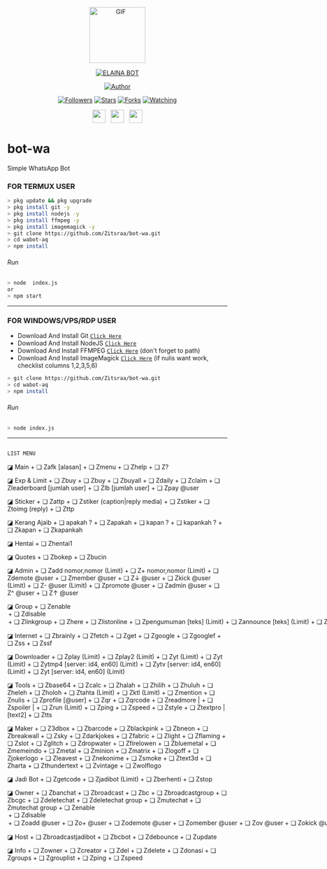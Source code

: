 <p align="center">
<img src="https://media.giphy.com/media/4dM1U76aAQ3dbE6bc3/giphy.gif" alt="GIF" width="128" height="128"/>
</p>
<p align="center">
<a href="#"><img title="ELAINA BOT" src="https://img.shields.io/badge/ELAINA BOT-green?colorA=%23ff0000&colorB=%23017e40&style=for-the-badge"></a>
</p>
<p align="center">
<a href="https://github.com/TobyG74"><img title="Author" src="https://img.shields.io/badge/Author-Tobz-orange.svg?style=for-the-badge&logo=github"></a>
</p>
<p align="center">
<a href="https://github.com/TobyG74/followers"><img title="Followers" src="https://img.shields.io/github/followers/TobyG74?color=blue&style=flat-square"></a>
<a href="https://github.com/TobyG74/megumikato2/stargazers/"><img title="Stars" src="https://img.shields.io/github/stars/TobyG74/ElainaBOT?color=red&style=flat-square"></a>
<a href="https://github.com/TobyG74/megumikato2/network/members"><img title="Forks" src="https://img.shields.io/github/forks/TobyG74/ElainaBOT?color=red&style=flat-square"></a>
<a href="https://github.com/TobyG74/megumikato2/watchers"><img title="Watching" src="https://img.shields.io/github/watchers/TobyG74/ElainaBOT?label=Watchers&color=blue&style=flat-square"></a>
</p>
<p align='center'>
   <a href="https://twitter.com/tobz2k19"><img height="30" src="https://github.com/TobyG74/TobyG74/blob/main/twitter.png?raw=true"></a>&nbsp;&nbsp;
   <a href="https://instagram.com/tobz2k19"><img height="30" src="https://github.com/TobyG74/TobyG74/blob/main/instagram.jpg?raw=true"></a>&nbsp;&nbsp;
   <a href="https://www.facebook.com/tobz2k19"><img height="30" src="https://github.com/TobyG74/TobyG74/blob/main/facebook.png?raw=true"></a>
</P>





# bot-wa
Simple WhatsApp Bot

### FOR TERMUX USER
```bash
> pkg update && pkg upgrade
> pkg install git -y
> pkg install nodejs -y
> pkg install ffmpeg -y
> pkg install imagemagick -y
> git clone https://github.com/Zitsraa/bot-wa.git
> cd wabot-aq
> npm install
```
###### Run
```bash
> node  index.js
or
> npm start
```

---------

### FOR WINDOWS/VPS/RDP USER
* Download And Install Git [`Click Here`](https://git-scm.com/downloads) <br>
* Download And Install NodeJS [`Click Here`](https://nodejs.org/en/download) <br>
* Download And Install FFMPEG [`Click Here`](https://ffmpeg.org/download.html) (don't forget to path) 
* Download And Install ImageMagick [`Click Here`](https://imagemagick.org/script/download.php) (if nulis want work,  checklist columns 1,2,3,5,6) 
```bash
> git clone https://github.com/Zitsraa/bot-wa.git
> cd wabot-aq
> npm install
```
###### Run
```bash
> node index.js
```
--------------

```bash

LIST MENU
```

◪  Main 
     + ❏ Zafk [alasan]
     + ❏ Zmenu
     + ❏ Zhelp
     + ❏ Z?


◪  Exp & Limit 
     + ❏ Zbuy<jumlah limit>
     + ❏ Zbuy <jumlah limit>
     + ❏ Zbuyall
     + ❏ Zdaily
     + ❏ Zclaim
     + ❏ Zleaderboard [jumlah user]
     + ❏ Zlb [jumlah user]
     + ❏ Zpay @user <amount>


◪  Sticker 
     + ❏ Zattp <teks>
     + ❏ Zstiker (caption|reply media)
     + ❏ Zstiker <url>
     + ❏ Ztoimg (reply)
     + ❏ Zttp <teks>


◪  Kerang Ajaib 
     + ❏ apakah <teks>?
     + ❏ Zapakah <pertanyaan>
     + ❏ kapan <text>?
     + ❏ kapankah <text>?
     + ❏ Zkapan <pertanyaan>
     + ❏ Zkapankah <pertanyaan>


◪  Hentai 
     + ❏ Zhentai1


◪  Quotes 
     + ❏ Zbokep
     + ❏ Zbucin


◪  Admin 
     + ❏ Zadd nomor,nomor (Limit)
     + ❏ Z+ nomor,nomor (Limit)
     + ❏ Zdemote @user
     + ❏ Zmember @user
     + ❏ Z↓ @user
     + ❏ Zkick @user (Limit)
     + ❏ Z- @user (Limit)
     + ❏ Zpromote @user
     + ❏ Zadmin @user
     + ❏ Z^ @user
     + ❏ Z↑ @user


◪  Group 
     + ❏ Zenable <option>
     + ❏ Zdisable <option>
     + ❏ Zlinkgroup
     + ❏ Zhere
     + ❏ Zlistonline
     + ❏ Zpengumuman [teks] (Limit)
     + ❏ Zannounce [teks] (Limit)
     + ❏ Zhidetag [teks] (Limit)
     + ❏ Zsetbye <teks>
     + ❏ Zsetwelcome <teks>


◪  Internet 
     + ❏ Zbrainly <soal>
     + ❏ Zfetch <url>
     + ❏ Zget <url>
     + ❏ Zgoogle <pencarian>
     + ❏ Zgooglef <pencarian>
     + ❏ Zss <url>
     + ❏ Zssf <url>


◪  Downloader 
     + ❏ Zplay <pencarian> (Limit)
     + ❏ Zplay2 <pencarian> (Limit)
     + ❏ Zyt (Limit)
     + ❏ Zyt (Limit)
     + ❏ Zytmp4 <url> [server: id4, en60] (Limit)
     + ❏ Zytv <url> [server: id4, en60] (Limit)
     + ❏ Zyt <url> [server: id4, en60] (Limit)


◪  Tools 
     + ❏ Zbase64
     + ❏ Zcalc <expression>
     + ❏ Zhalah <teks>
     + ❏ Zhilih <teks>
     + ❏ Zhuluh <teks>
     + ❏ Zheleh <teks>
     + ❏ Zholoh <teks>
     + ❏ Ztahta <teks> (Limit)
     + ❏ Zktl <teks> (Limit)
     + ❏ Zmention <teks>
     + ❏ Znulis <teks>
     + ❏ Zprofile [@user]
     + ❏ Zqr <teks>
     + ❏ Zqrcode <teks>
     + ❏ Zreadmore <teks>|<teks>
     + ❏ Zspoiler <teks>|<teks>
     + ❏ Zrun (Limit)
     + ❏ Zping
     + ❏ Zspeed
     + ❏ Zstyle <text>
     + ❏ Ztextpro <effect> <text>|[text2]
     + ❏ Ztts <lang> <teks>


◪  Maker 
     + ❏ Z3dbox
     + ❏ Zbarcode <teks>
     + ❏ Zblackpink <teks>
     + ❏ Zbneon <teks>
     + ❏ Zbreakwall <teks>
     + ❏ Zsky <teks>
     + ❏ Zdarkjokes
     + ❏ Zfabric <teks>
     + ❏ Zlight <teks>
     + ❏ Zflaming <teks>
     + ❏ Zslot
     + ❏ Zglitch <teks>
     + ❏ Zdropwater <teks>
     + ❏ Zfirelowen
     + ❏ Zbluemetal
     + ❏ Zmemeindo
     + ❏ Zmetal <teks>
     + ❏ Zminion <teks>
     + ❏ Zmatrix <teks>
     + ❏ Zlogoff
     + ❏ Zjokerlogo
     + ❏ Zleavest <teks>
     + ❏ Znekonime
     + ❏ Zsmoke <teks>
     + ❏ Ztext3d <teks>
     + ❏ Zharta <teks>
     + ❏ Zthundertext <teks>
     + ❏ Zvintage
     + ❏ Zwolflogo <teks>


◪  Jadi Bot 
     + ❏ Zgetcode
     + ❏ Zjadibot (Limit)
     + ❏ Zberhenti
     + ❏ Zstop


◪  Owner 
     + ❏ Zbanchat
     + ❏ Zbroadcast <teks>
     + ❏ Zbc <teks>
     + ❏ Zbroadcastgroup <teks>
     + ❏ Zbcgc <teks>
     + ❏ Zdeletechat
     + ❏ Zdeletechat group
     + ❏ Zmutechat
     + ❏ Zmutechat group
     + ❏ Zenable <option>
     + ❏ Zdisable <option>
     + ❏ Zoadd @user
     + ❏ Zo+ @user
     + ❏ Zodemote @user
     + ❏ Zomember @user
     + ❏ Zov @user
     + ❏ Zokick @user
     + ❏ Zo- @user
     + ❏ Zopengumuman [teks]
     + ❏ Zohidetag [teks]
     + ❏ Zopromote @user
     + ❏ Zoadmin @user
     + ❏ Zo^ @user
     + ❏ Zsetbye <teks>
     + ❏ Zsetmenu <teks>
     + ❏ Zsetmenubefore <teks>
     + ❏ Zsetmenuheader <teks>
     + ❏ Zsetmenubody <teks>
     + ❏ Zsetmenufooter <teks>
     + ❏ Zsetmenuafter <teks>
     + ❏ Zsetwelcome <teks>
     + ❏ Zunbanchat


◪  Host 
     + ❏ Zbroadcastjadibot <teks>
     + ❏ Zbcbot <teks>
     + ❏ Zdebounce
     + ❏ Zupdate


◪  Info 
     + ❏ Zowner
     + ❏ Zcreator
     + ❏ Zdel
     + ❏ Zdelete
     + ❏ Zdonasi
     + ❏ Zgroups
     + ❏ Zgrouplist
     + ❏ Zping
     + ❏ Zspeed
     
     
     
     
